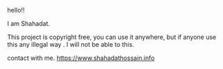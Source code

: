 hello!!

I am Shahadat. 

This project is copyright free, you can use it anywhere,
but if anyone use this any illegal way . I will not be able to this.

contact with me.  https://www.shahadathossain.info
